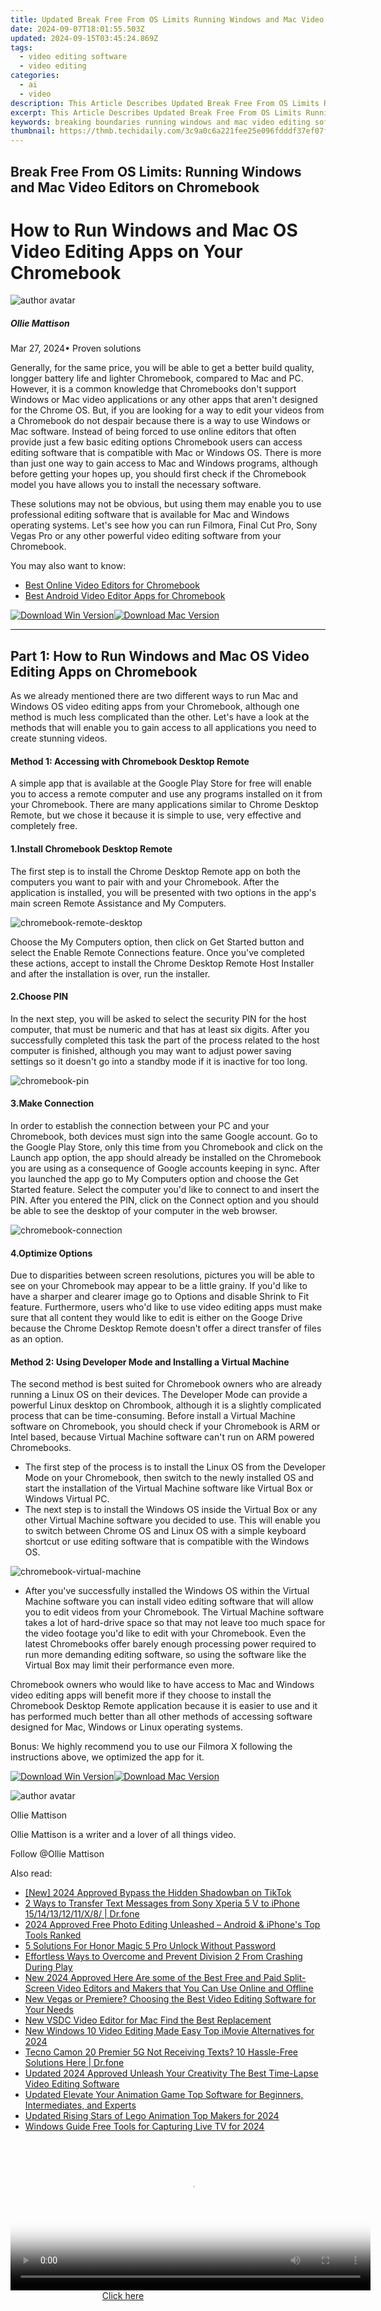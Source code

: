 ```yaml
---
title: Updated Break Free From OS Limits Running Windows and Mac Video Editors on Chromebook for 2024
date: 2024-09-07T18:01:55.503Z
updated: 2024-09-15T03:45:24.869Z
tags: 
  - video editing software
  - video editing
categories: 
  - ai
  - video
description: This Article Describes Updated Break Free From OS Limits Running Windows and Mac Video Editors on Chromebook for 2024
excerpt: This Article Describes Updated Break Free From OS Limits Running Windows and Mac Video Editors on Chromebook for 2024
keywords: breaking boundaries running windows and mac video editing software on chromebook,break free from limits running windows and mac video editing apps on chrome os,unlock cross platform video editing run windows mac apps on chromebook,chromebook meets video editing power running windows and mac os apps,break free from os limits running windows and mac video editors on chromebook,the chromebook video editors secret running windows and mac apps with ease,how to run windows and mac os video editing apps on your chromebook
thumbnail: https://thmb.techidaily.com/3c9a0c6a221fee25e096fdddf37ef07f9a19a2323a0faabfa25ea26bfdcf4c13.jpg
---
```


## Break Free From OS Limits: Running Windows and Mac Video Editors on Chromebook

# How to Run Windows and Mac OS Video Editing Apps on Your Chromebook

![author avatar](https://images.wondershare.com/filmora/article-images/ollie-mattison.jpg)

##### Ollie Mattison

 Mar 27, 2024• Proven solutions

Generally, for the same price, you will be able to get a better build quality, longger battery life and lighter Chromebook, compared to Mac and PC. However, it is a common knowledge that Chromebooks don't support Windows or Mac video applications or any other apps that aren't designed for the Chrome OS. But, if you are looking for a way to edit your videos from a Chromebook do not despair because there is a way to use Windows or Mac software. Instead of being forced to use online editors that often provide just a few basic editing options Chromebook users can access editing software that is compatible with Mac or Windows OS. There is more than just one way to gain access to Mac and Windows programs, although before getting your hopes up, you should first check if the Chromebook model you have allows you to install the necessary software.

These solutions may not be obvious, but using them may enable you to use professional editing software that is available for Mac and Windows operating systems. Let's see how you can run Filmora, Final Cut Pro, Sony Vegas Pro or any other powerful video editing software from your Chromebook.

You may also want to know:

* [Best Online Video Editors for Chromebook](https://tools.techidaily.com/wondershare/filmora/download/)
* [](https://tools.techidaily.com/wondershare/filmora/download/)[Best Android Video Editor Apps for Chromebook](https://tools.techidaily.com/wondershare/filmora/download/)[](https://tools.techidaily.com/wondershare/filmora/download/)

[![Download Win Version](https://images.wondershare.com/filmora/guide/download-btn-win.jpg)](https://tools.techidaily.com/wondershare/filmora/download/)[![Download Mac Version](https://images.wondershare.com/filmora/guide/download-btn-mac.jpg)](https://tools.techidaily.com/wondershare/filmora/download/)

---

## Part 1: How to Run Windows and Mac OS Video Editing Apps on Chromebook

As we already mentioned there are two different ways to run Mac and Windows OS video editing apps from your Chromebook, although one method is much less complicated than the other. Let's have a look at the methods that will enable you to gain access to all applications you need to create stunning videos.

#### Method 1: Accessing with Chromebook Desktop Remote

A simple app that is available at the Google Play Store for free will enable you to access a remote computer and use any programs installed on it from your Chromebook. There are many applications similar to Chrome Desktop Remote, but we chose it because it is simple to use, very effective and completely free.

#### 1.Install Chromebook Desktop Remote

The first step is to install the Chrome Desktop Remote app on both the computers you want to pair with and your Chromebook. After the application is installed, you will be presented with two options in the app's main screen Remote Assistance and My Computers.

![chromebook-remote-desktop](https://images.wondershare.com/filmora/article-images/chromebook-remote-desktop.jpg)

Choose the My Computers option, then click on Get Started button and select the Enable Remote Connections feature. Once you've completed these actions, accept to install the Chrome Desktop Remote Host Installer and after the installation is over, run the installer.

#### 2.Choose PIN

In the next step, you will be asked to select the security PIN for the host computer, that must be numeric and that has at least six digits. After you successfully completed this task the part of the process related to the host computer is finished, although you may want to adjust power saving settings so it doesn't go into a standby mode if it is inactive for too long.

![chromebook-pin](https://images.wondershare.com/filmora/article-images/chromebook-pin.jpg)

#### 3.Make Connection

In order to establish the connection between your PC and your Chromebook, both devices must sign into the same Google account. Go to the Google Play Store, only this time from you Chromebook and click on the Launch app option, the app should already be installed on the Chromebook you are using as a consequence of Google accounts keeping in sync. After you launched the app go to My Computers option and choose the Get Started feature. Select the computer you'd like to connect to and insert the PIN. After you entered the PIN, click on the Connect option and you should be able to see the desktop of your computer in the web browser.

![chromebook-connection](https://images.wondershare.com/filmora/article-images/chromebook-connection.jpg)

#### 4.Optimize Options

Due to disparities between screen resolutions, pictures you will be able to see on your Chromebook may appear to be a little grainy. If you'd like to have a sharper and clearer image go to Options and disable Shrink to Fit feature. Furthermore, users who'd like to use video editing apps must make sure that all content they would like to edit is either on the Googe Drive because the Chrome Desktop Remote doesn't offer a direct transfer of files as an option.

#### Method 2: Using Developer Mode and Installing a Virtual Machine

The second method is best suited for Chromebook owners who are already running a Linux OS on their devices. The Developer Mode can provide a powerful Linux desktop on Chrombook, although it is a slightly complicated process that can be time-consuming. Before install a Virtual Machine software on Chromebook, you should check if your Chromebook is ARM or Intel based, because Virtual Machine software can't run on ARM powered Chromebooks.

* The first step of the process is to install the Linux OS from the Developer Mode on your Chromebook, then switch to the newly installed OS and start the installation of the Virtual Machine software like Virtual Box or Windows Virtual PC.
* The next step is to install the Windows OS inside the Virtual Box or any other Virtual Machine software you decided to use. This will enable you to switch between Chrome OS and Linux OS with a simple keyboard shortcut or use editing software that is compatible with the Windows OS.

![chromebook-virtual-machine](https://images.wondershare.com/filmora/article-images/chromebook-virtual-machine.jpg)

* After you've successfully installed the Windows OS within the Virtual Machine software you can install video editing software that will allow you to edit videos from your Chromebook. The Virtual Machine software takes a lot of hard-drive space so that may not leave too much space for the video footage you'd like to edit with your Chromebook. Even the latest Chromebooks offer barely enough processing power required to run more demanding editing software, so using the software like the Virtual Box may limit their performance even more.

Chromebook owners who would like to have access to Mac and Windows video editing apps will benefit more if they choose to install the Chromebook Desktop Remote application because it is easier to use and it has performed much better than all other methods of accessing software designed for Mac, Windows or Linux operating systems.

Bonus: We highly recommend you to use our Filmora X following the instructions above, we optimized the app for it.

[![Download Win Version](https://images.wondershare.com/filmora/guide/download-btn-win.jpg)](https://tools.techidaily.com/wondershare/filmora/download/)[![Download Mac Version](https://images.wondershare.com/filmora/guide/download-btn-mac.jpg)](https://tools.techidaily.com/wondershare/filmora/download/)

![author avatar](https://images.wondershare.com/filmora/article-images/ollie-mattison.jpg)

Ollie Mattison

Ollie Mattison is a writer and a lover of all things video.

Follow @Ollie Mattison

<ins class="adsbygoogle"
      style="display:block"
      data-ad-client="ca-pub-7571918770474297"
      data-ad-slot="8358498916"
      data-ad-format="auto"
      data-full-width-responsive="true"></ins>

<span class="atpl-alsoreadstyle">Also read:</span>
<div><ul>
<li><a href="https://tiktok-video-recordings.techidaily.com/new-2024-approved-bypass-the-hidden-shadowban-on-tiktok/"><u>[New] 2024 Approved Bypass the Hidden Shadowban on TikTok</u></a></li>
<li><a href="https://blog-min.techidaily.com/2-ways-to-transfer-text-messages-from-sony-xperia-5-v-to-iphone-1514131211x8-drfone-by-drfone-transfer-from-android-transfer-from-android/"><u>2 Ways to Transfer Text Messages from Sony Xperia 5 V to iPhone 15/14/13/12/11/X/8/ | Dr.fone</u></a></li>
<li><a href="https://some-knowledge.techidaily.com/2024-approved-free-photo-editing-unleashed-android-and-iphones-top-tools-ranked/"><u>2024 Approved Free Photo Editing Unleashed – Android & iPhone's Top Tools Ranked</u></a></li>
<li><a href="https://unlock-android.techidaily.com/5-solutions-for-honor-magic-5-pro-unlock-without-password-by-drfone-android/"><u>5 Solutions For Honor Magic 5 Pro Unlock Without Password</u></a></li>
<li><a href="https://program-issues.techidaily.com/1722995540246-effortless-ways-to-overcome-and-prevent-division-2-from-crashing-during-play/"><u>Effortless Ways to Overcome and Prevent Division 2 From Crashing During Play</u></a></li>
<li><a href="https://ai-video-apps.techidaily.com/new-2024-approved-here-are-some-of-the-best-free-and-paid-split-screen-video-editors-and-makers-that-you-can-use-online-and-offline/"><u>New 2024 Approved Here Are some of the Best Free and Paid Split-Screen Video Editors and Makers that You Can Use Online and Offline</u></a></li>
<li><a href="https://ai-video-tools.techidaily.com/new-vegas-or-premiere-choosing-the-best-video-editing-software-for-your-needs/"><u>New Vegas or Premiere? Choosing the Best Video Editing Software for Your Needs</u></a></li>
<li><a href="https://ai-driven-video-production.techidaily.com/new-vsdc-video-editor-for-mac-find-the-best-replacement/"><u>New VSDC Video Editor for Mac Find the Best Replacement</u></a></li>
<li><a href="https://ai-driven-video-production.techidaily.com/new-windows-10-video-editing-made-easy-top-imovie-alternatives-for-2024/"><u>New Windows 10 Video Editing Made Easy Top iMovie Alternatives for 2024</u></a></li>
<li><a href="https://howto.techidaily.com/tecno-camon-20-premier-5g-not-receiving-texts-10-hassle-free-solutions-here-drfone-by-drfone-fix-android-problems-fix-android-problems/"><u>Tecno Camon 20 Premier 5G Not Receiving Texts? 10 Hassle-Free Solutions Here | Dr.fone</u></a></li>
<li><a href="https://ai-driven-video-production.techidaily.com/updated-2024-approved-unleash-your-creativity-the-best-time-lapse-video-editing-software/"><u>Updated 2024 Approved Unleash Your Creativity The Best Time-Lapse Video Editing Software</u></a></li>
<li><a href="https://ai-driven-video-production.techidaily.com/updated-elevate-your-animation-game-top-software-for-beginners-intermediates-and-experts/"><u>Updated Elevate Your Animation Game Top Software for Beginners, Intermediates, and Experts</u></a></li>
<li><a href="https://ai-driven-video-production.techidaily.com/updated-rising-stars-of-lego-animation-top-makers-for-2024/"><u>Updated Rising Stars of Lego Animation Top Makers for 2024</u></a></li>
<li><a href="https://video-capture.techidaily.com/windows-guide-free-tools-for-capturing-live-tv-for-2024/"><u>Windows Guide Free Tools for Capturing Live TV for 2024</u></a></li>
</ul></div>

<!-- affiliate ads begin -->
<span id="1983539">
					<video width="576" height="240" style="cursor:pointer"
           poster="//a.impactradius-go.com/display-clicktoplayimage/1983539.png"
           onclick="if(!this.playClicked){this.play();this.setAttribute('controls',true);this.playClicked=true;}">
	   <source src="//a.impactradius-go.com/display-ad/22993-1983539">
	   <img src="//a.impactradius-go.com/display-clicktoplayimage/1983539.png" style="border: none; height: 100%; width: 100%; object-fit: contain">
	</video>
	<div style="width:360px;text-align:center"><a href="javascript:window.open(decodeURIComponent('https%3A%2F%2Fhomestyler.sjv.io%2Fc%2F5597632%2F1983539%2F22993'), '_blank');void(0);">Click here</a></div>
</span>
<img height="0" width="0" src="https://imp.pxf.io/i/5597632/1983539/22993" style="position:absolute;visibility:hidden;" border="0" />
<!-- affiliate ads end -->

